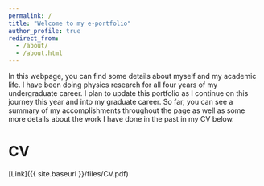 ```yaml
---
permalink: /
title: "Welcome to my e-portfolio"
author_profile: true
redirect_from: 
  - /about/
  - /about.html
---
```


In this webpage, you can find some details about myself and my academic life. I have been doing physics research for all four years of my undergraduate career. I plan to update this portfolio as I continue on this journey this year and into my graduate career. So far, you can see a summary of my accomplishments throughout the page as well as some more details about the work I have done in the past in my CV below. 

CV
======
[Link]({{ site.baseurl }}/files/CV.pdf)

